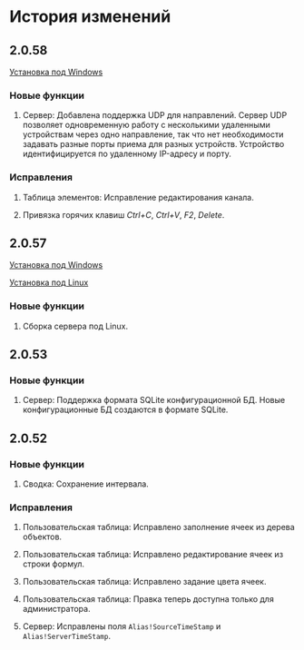 # История изменений

## 2.0.58

[Установка под Windows](https://telecontrol-public.s3-us-west-2.amazonaws.com/telecontrol-scada-2.0.58.msi)

### Новые функции

1. Сервер: Добавлена поддержка UDP для направлений. Сервер UDP позволяет одновременную работу с несколькими удаленными устройствам через одно направление, так что нет необходимости задавать разные порты приема для разных устройств. Устройство идентифицируется по удаленному IP-адресу и порту.

### Исправления

1. Таблица элементов: Исправление редактирования канала.

1. Привязка горячих клавиш *Ctrl+C*, *Ctrl+V*, *F2*, *Delete*.

## 2.0.57

[Установка под Windows](https://telecontrol-public.s3-us-west-2.amazonaws.com/telecontrol-scada-2.0.57.msi)

[Установка под Linux](https://telecontrol-public.s3-us-west-2.amazonaws.com/telecontrol-scada-2.0.57.tar.gz)

### Новые функции

1. Сборка сервера под Linux.

## 2.0.53

### Новые функции

1. Сервер: Поддержка формата SQLite конфигурационной БД. Новые конфигурационные БД создаются в формате SQLite.

## 2.0.52

### Новые функции

1. Сводка: Сохранение интервала.

### Исправления

1. Пользовательская таблица: Исправлено заполнение ячеек из дерева объектов.

1. Пользовательская таблица: Исправлено редактирование ячеек из строки формул.

1. Пользовательская таблица: Исправлено задание цвета ячеек.

1. Пользовательская таблица: Правка теперь доступна только для администратора.

1. Сервер: Исправлены поля `Alias!SourceTimeStamp` и `Alias!ServerTimeStamp`.
